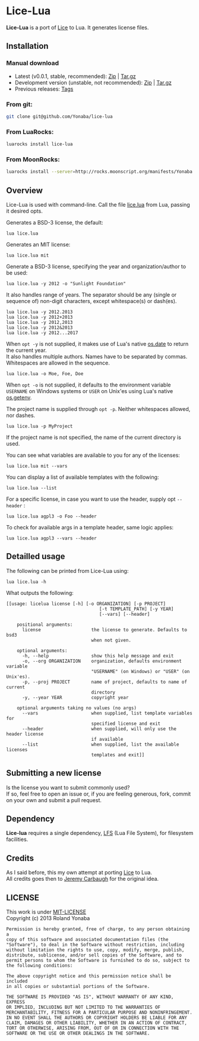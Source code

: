 Lice-Lua
========

__Lice-Lua__ is a port of [Lice](http://github.com/licenses/lice) to Lua.
It generates license files.

## Installation

### Manual download

* Latest (v0.0.1, stable, recommended): [Zip]() | [Tar.gz]()
* Development version (unstable, not recommended): [Zip](https://github.com/Yonaba/lice-lua/archive/master.zip) | [Tar.gz](https://github.com/Yonaba/lice-lua/archive/master.tar)
* Previous releases: [Tags](https://github.com/Yonaba/lice-lua/releases)

### From git:

```bash
git clone git@github.com/Yonaba/lice-lua
````

### From LuaRocks:

```bash
luarocks install lice-lua
````

### From MoonRocks:

```bash
luarocks install --server=http://rocks.moonscript.org/manifests/Yonaba lice-lua
````


## Overview

Lice-Lua is used with command-line. Call the file [lice.lua](https://github.com/Yonaba/lice-lua/blob/master/src/lice.lua) from Lua, passing it desired opts.

Generates a BSD-3 license, the default:

    lua lice.lua

Generates an MIT license:

    lua lice.lua mit

Generate a BSD-3 license, specifying the year and organization/author to be used:

    lua lice.lua -y 2012 -o "Sunlight Foundation"

It also handles range of years. The separator should be any (single or sequence of) non-digit characters, except whitespace(s) or dash(es).

    lua lice.lua -y 2012.2013
    lua lice.lua -y 2012+2013
    lua lice.lua -y 2012,2013
    lua lice.lua -y 2012&2013
    lua lice.lua -y 2012...2017

When `opt -y` is not supplied, it makes use of Lua's native [os.date](http://pgl.yoyo.org/luai/i/os.date) to return the current year.<br/>
It also handles multiple authors. Names have to be separated by commas. Whitespaces are allowed in the sequence.
    
    lua lice.lua -o Moe, Foe, Doe

When `opt -o` is not supplied, it defaults to the environment variable `USERNAME` on Windows systems or `USER` on Unix'es using Lua's native [os.getenv](http://pgl.yoyo.org/luai/i/os.getenv).

The project name is supplied through `opt -p`. Neither whitespaces allowed, nor dashes.

    lua lice.lua -p MyProject
    
If the project name is not specified, the name of the current directory is used.

You can see what variables are available to you for any of the licenses:

    lua lice.lua mit --vars
    
You can display a list of available templates with the following:    

    lua lice.lua --list

For a specific license, in case you want to use the header, supply opt `--header` :   
    
    lua lice.lua agpl3 -o Foo --header
    
To check for available args in a template header, same logic applies:

    lua lice.lua agpl3 --vars --header
    
## Detailled usage

The following can be printed from Lice-Lua using:

    lua lice.lua -h

What outputs the following:

    [[usage: licelua license [-h] [-o ORGANIZATION] [-p PROJECT]
                                       [-t TEMPLATE_PATH] [-y YEAR]
                                       [--vars] [--header]

        positional arguments:
          license                   the license to generate. Defaults to bsd3 
                                    when not given.
                                    
        optional arguments:
          -h, --help                show this help message and exit
          -o, --org ORGANIZATION    organization, defaults environment variable
                                    "USERNAME" (on Windows) or "USER" (on Unix'es).
          -p, --proj PROJECT        name of project, defaults to name of current 
                                    directory
          -y, --year YEAR           copyright year
          
        optional arguments taking no values (no args)
          --vars                    when supplied, list template variables for 
                                    specified license and exit
          --header                  when supplied, will only use the header license
                                    if available
          --list                    when supplied, list the available licenses 
                                    templates and exit]]

## Submitting a new license

Is the license you want to submit commonly used?<br/>
If so, feel free to open an issue or, if you are feeling generous, fork, commit on your own and submit a pull request.


## Dependency
__Lice-lua__ requires a single dependency, [LFS](https://github.com/downloads/keplerproject/luafilesystem) (Lua File System), for filesystem facilities.

## Credits
As I said before, this my own attempt at porting [Lice](http://github.com/licenses/lice) to Lua.<br/>
All credits goes then to [Jeremy Carbaugh](https://github.com/jcarbaugh) for the original idea.

## LICENSE
This work is under [MIT-LICENSE](http://www.opensource.org/licenses/mit-license.php)<br/>
Copyright (c) 2013 Roland Yonaba

    Permission is hereby granted, free of charge, to any person obtaining a
    copy of this software and associated documentation files (the
    "Software"), to deal in the Software without restriction, including
    without limitation the rights to use, copy, modify, merge, publish,
    distribute, sublicense, and/or sell copies of the Software, and to
    permit persons to whom the Software is furnished to do so, subject to
    the following conditions:

    The above copyright notice and this permission notice shall be included
    in all copies or substantial portions of the Software.

    THE SOFTWARE IS PROVIDED "AS IS", WITHOUT WARRANTY OF ANY KIND, EXPRESS
    OR IMPLIED, INCLUDING BUT NOT LIMITED TO THE WARRANTIES OF
    MERCHANTABILITY, FITNESS FOR A PARTICULAR PURPOSE AND NONINFRINGEMENT.
    IN NO EVENT SHALL THE AUTHORS OR COPYRIGHT HOLDERS BE LIABLE FOR ANY
    CLAIM, DAMAGES OR OTHER LIABILITY, WHETHER IN AN ACTION OF CONTRACT,
    TORT OR OTHERWISE, ARISING FROM, OUT OF OR IN CONNECTION WITH THE
    SOFTWARE OR THE USE OR OTHER DEALINGS IN THE SOFTWARE.